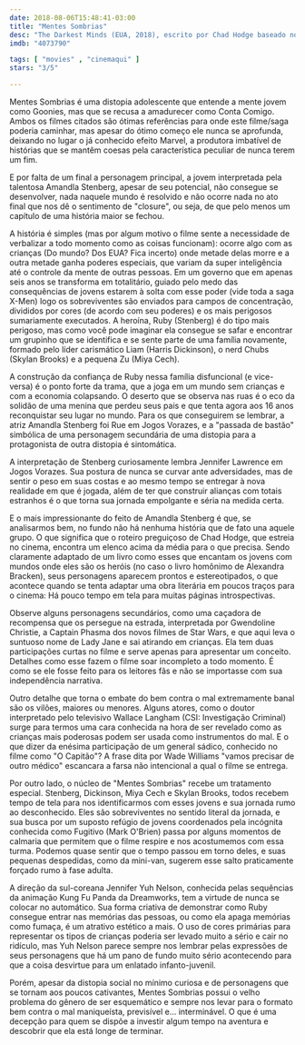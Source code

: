```yaml
---
date: 2018-08-06T15:48:41-03:00
title: "Mentes Sombrias"
desc: "The Darkest Minds (EUA, 2018), escrito por Chad Hodge baseado no romance de Alexandra Bracken, dirigido por Jennifer Yuh Nelson, com Amandla Stenberg, Harris Dickinson, Miya Cech e Skylan Brooks."
imdb: "4073790"

tags: [ "movies" , "cinemaqui" ]
stars: "3/5"

---
```

Mentes Sombrias é uma distopia adolescente que entende a mente jovem como Goonies, mas que se recusa a amadurecer como Conta Comigo. Ambos os filmes citados são ótimas referências para onde este filme/saga poderia caminhar, mas apesar do ótimo começo ele nunca se aprofunda, deixando no lugar o já conhecido efeito Marvel, a produtora imbatível de histórias que se mantêm coesas pela característica peculiar de nunca terem um fim.

E por falta de um final a personagem principal, a jovem interpretada pela talentosa Amandla Stenberg, apesar de seu potencial, não consegue se desenvolver, nada naquele mundo é resolvido e não ocorre nada no ato final que nos dê o sentimento de "closure", ou seja, de que pelo menos um capítulo de uma história maior se fechou.

A história é simples (mas por algum motivo o filme sente a necessidade de verbalizar a todo momento como as coisas funcionam): ocorre algo com as crianças (Do mundo? Dos EUA? Fica incerto) onde metade delas morre e a outra metade ganha poderes especiais, que variam da super inteligência até o controle da mente de outras pessoas. Em um governo que em apenas seis anos se transforma em totalitário, guiado pelo medo das consequências de jovens estarem à solta com esse poder (vide toda a saga X-Men) logo os sobreviventes são enviados para campos de concentração, divididos por cores (de acordo com seu poderes) e os mais perigosos sumariamente executados. A heroína, Ruby (Stenberg) é do tipo mais perigoso, mas como você pode imaginar ela consegue se safar e encontrar um grupinho que se identifica e se sente parte de uma família novamente, formado pelo líder carismático Liam (Harris Dickinson), o nerd Chubs (Skylan Brooks) e a pequena Zu (Miya Cech).

A construção da confiança de Ruby nessa família disfuncional (e vice-versa) é o ponto forte da trama, que a joga em um mundo sem crianças e com a economia colapsando. O deserto que se observa nas ruas é o eco da solidão de uma menina que perdeu seus pais e que tenta agora aos 16 anos reconquistar seu lugar no mundo. Para os que conseguirem se lembrar, a atriz Amandla Stenberg foi Rue em Jogos Vorazes, e a "passada de bastão" simbólica de uma personagem secundária de uma distopia para a protagonista de outra distopia é sintomática.

A interpretação de Stenberg curiosamente lembra Jennifer Lawrence em Jogos Vorazes. Sua postura de nunca se curvar ante adversidades, mas de sentir o peso em suas costas e ao mesmo tempo se entregar à nova realidade em que é jogada, além de ter que construir alianças com totais estranhos é o que torna sua jornada empolgante e séria na medida certa.

E o mais impressionante do feito de Amandla Stenberg é que, se analisarmos bem, no fundo não há nenhuma história que de fato una aquele grupo. O que significa que o roteiro preguiçoso de Chad Hodge, que estreia no cinema, encontra um elenco acima da média para o que precisa. Sendo claramente adaptado de um livro como esses que encantam os jovens com mundos onde eles são os heróis (no caso o livro homônimo de Alexandra Bracken), seus personagens aparecem prontos e estereotipados, o que acontece quando se tenta adaptar uma obra literária em poucos traços para o cinema: Há pouco tempo em tela para muitas páginas introspectivas.

Observe alguns personagens secundários, como uma caçadora de recompensa que os persegue na estrada, interpretada por Gwendoline Christie, a Captain Phasma dos novos filmes de Star Wars, e que aqui leva o suntuoso nome de Lady Jane e sai atirando em crianças. Ela tem duas participações curtas no filme e serve apenas para apresentar um conceito. Detalhes como esse fazem o filme soar incompleto a todo momento. É como se ele fosse feito para os leitores fãs e não se importasse com sua independência narrativa.

Outro detalhe que torna o embate do bem contra o mal extremamente banal são os vilões, maiores ou menores. Alguns atores, como o doutor interpretado pelo televisivo Wallace Langham (CSI: Investigação Criminal) surge para termos uma cara conhecida na hora de ser revelado como as crianças mais poderosas podem ser usada como instrumentos do mal. E o que dizer da enésima participação de um general sádico, conhecido no filme como "O Capitão"? A frase dita por Wade Williams "vamos precisar de outro médico" escancara a farsa não intencional a qual o filme se entrega.

Por outro lado, o núcleo de "Mentes Sombrias" recebe um tratamento especial. Stenberg, Dickinson, Miya Cech e Skylan Brooks, todos recebem tempo de tela para nos identificarmos com esses jovens e sua jornada rumo ao desconhecido. Eles são sobreviventes no sentido literal da jornada, e sua busca por um suposto refúgio de jovens coordenados pela incógnita conhecida como Fugitivo (Mark O'Brien) passa por alguns momentos de calmaria que permitem que o filme respire e nos acostumemos com essa turma. Podemos quase sentir que o tempo passou em torno deles, e suas pequenas despedidas, como da mini-van, sugerem esse salto praticamente forçado rumo à fase adulta.

A direção da sul-coreana Jennifer Yuh Nelson, conhecida pelas sequências da animação Kung Fu Panda da Dreamworks, tem a virtude de nunca se colocar no automático. Sua forma criativa de demonstrar como Ruby consegue entrar nas memórias das pessoas, ou como ela apaga memórias como fumaça, é um atrativo estético a mais. O uso de cores primárias para representar os tipos de crianças poderia ser levado muito a sério e cair no ridículo, mas Yuh Nelson parece sempre nos lembrar pelas expressões de seus personagens que há um pano de fundo muito sério acontecendo para que a coisa desvirtue para um enlatado infanto-juvenil.

Porém, apesar da distopia social no mínimo curiosa e de personagens que se tornam aos poucos cativantes, Mentes Sombrias possui o velho problema do gênero de ser esquemático e sempre nos levar para o formato bem contra o mal maniqueísta, previsível e... interminável. O que é uma decepção para quem se dispõe a investir algum tempo na aventura e descobrir que ela está longe de terminar.
